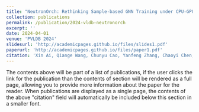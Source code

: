 ```yaml
---
title: "NeutronOrch: Rethinking Sample-based GNN Training under CPU-GPU Heterogeneous Environments"
collection: publications
permalink: /publication/2024-vldb-neutronorch
excerpt: ''
date: 2024-04-01
venue: 'PVLDB 2024'
slidesurl: 'http://academicpages.github.io/files/slides1.pdf'
paperurl: 'http://academicpages.github.io/files/paper1.pdf'
citation: 'Xin Ai, Qiange Wang, Chunyu Cao, Yanfeng Zhang, Chaoyi Chen, Hao Yuan, Yu Gu, and Ge Yu. &quot;NeutronOrch: Rethinking Sample-based GNN Training under CPU-GPU Heterogeneous Environments.&quot; <i>PVLDB Endowment</i>. 17(9).'
---
```


The contents above will be part of a list of publications, if the user clicks the link for the publication than the contents of section will be rendered as a full page, allowing you to provide more information about the paper for the reader. When publications are displayed as a single page, the contents of the above "citation" field will automatically be included below this section in a smaller font.
